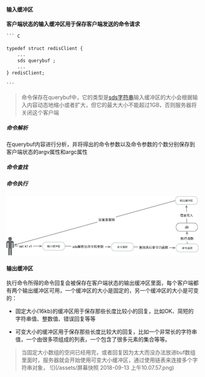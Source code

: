 

#### 输入缓冲区

**客户端状态的输入缓冲区用于保存客户端发送的命令请求**

    ``` C
    
    typedef struct redisClient { 
        ... 
        sds querybuf ; 
        ... 
    } redisClient; 
    
    ```

> 命令保存在querybuf中，它的类型是[sds字符串](/sdsdong-tai-zi-fu-4e3229.md)输入缓冲区的大小会根据输入内容动态地缩小或者扩大，但它的最大大小不能超过1GB，否则服务器将关闭这个客户端 



##### 命令解析

在querybuf内容进行分析，并将得出的命令参数以及命令参数的个数分别保存到客户端状态的argv属性和argc属性
##### 命令查找


##### 命令执行






![](/assets/redis-shuru-shurchu.png)



#### 输出缓冲区


执行命令所得的命令回复会被保存在客户端状态的输出缓冲区里面，每个客户端都有两个输出缓冲区可用，一个缓冲区的大小是固定的，另一个缓冲区的大小是可变的：

* 固定大小(16kb)的缓冲区用于保存那些长度比较小的回复，比如OK、简短的字符串值、整数值、错误回复等等

* 可变大小的缓冲区用于保存那些长度比较大的回复，比如一个非常长的字符串值，一个由很多项组成的列表，一个包含了很多元素的集合等等。





> 当固定大小数组的空间已经用完，或者回复因为太大而没办法放进buf数组里面时，服务器就会开始使用可变大小缓冲区，通过使用链表来连接多个字符串对象，
 ![](/assets/屏幕快照 2018-09-13 上午10.07.57.png)


